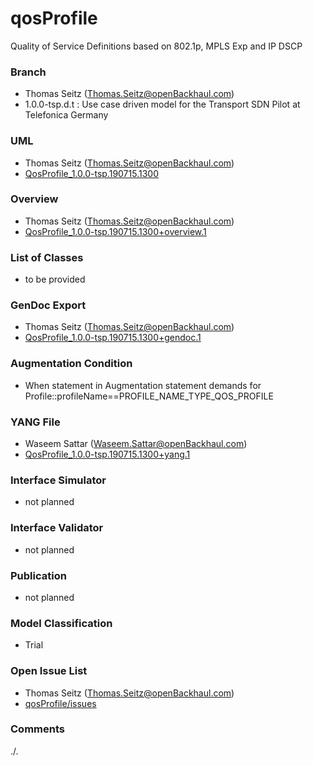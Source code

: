 # qosProfile
Quality of Service Definitions based on 802.1p, MPLS Exp and IP DSCP

### Branch
- Thomas Seitz (Thomas.Seitz@openBackhaul.com)
- 1.0.0-tsp.d.t : Use case driven model for the Transport SDN Pilot at Telefonica Germany

### UML
- Thomas Seitz (Thomas.Seitz@openBackhaul.com)
- [QosProfile_1.0.0-tsp.190715.1300](./QosProfile_1.0.0-tsp.190715.1300.zip)

### Overview 
- Thomas Seitz (Thomas.Seitz@openBackhaul.com)
- [QosProfile_1.0.0-tsp.190715.1300+overview.1](./QosProfile_1.0.0-tsp.190715.1300+overview.1.png)

### List of Classes
- to be provided 

### GenDoc Export
- Thomas Seitz (Thomas.Seitz@openBackhaul.com)
- [QosProfile_1.0.0-tsp.190715.1300+gendoc.1](./QosProfile_1.0.0-tsp.190715.1300+gendoc.1.docx)

### Augmentation Condition
- When statement in Augmentation statement demands for Profile::profileName==PROFILE_NAME_TYPE_QOS_PROFILE

### YANG File
- Waseem Sattar (Waseem.Sattar@openBackhaul.com)
- [QosProfile_1.0.0-tsp.190715.1300+yang.1](./QosProfile_1.0.0-tsp.190715.1300+yang.1.zip)

### Interface Simulator
- not planned 

### Interface Validator
- not planned

### Publication
- not planned

### Model Classification
- Trial

### Open Issue List
- Thomas Seitz (Thomas.Seitz@openBackhaul.com)
- [qosProfile/issues](../../issues)

### Comments
./.
